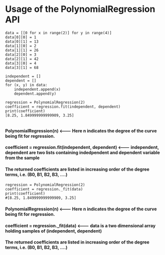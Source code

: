
# Usage of the PolynomialRegression API



```
data = [[0 for x in range(2)] for y in range(4)]
data[0][0] = 1
data[0][1] = 13
data[1][0] = 2
data[1][1] = 26
data[2][0] = 3
data[2][1] = 42
data[3][0] = 4
data[3][1] = 68

independent = []
dependent = []
for (x, y) in data:
    independent.append(x)
    dependent.append(y)
    
regression = PolynomialRegression(2)
coefficient = regression.fit(independent, dependent)
print(coefficient)
[8.25, 1.849999999999909, 3.25]
    
```
#### PolynomialRegression(n) <--- Here n indicates the degree of the curve being fit for regression.
#### coefficient = regression.fit(independent, dependent) <--- independent, dependent are two lists containing indedpendent and dependent variable from the sample
#### The returned coefficients are listed in increasing order of the degree terms, i.e. (B0, B1, B2, B3, ....)

```
regression = PolynomialRegression(2)
coefficient = regression._fit(data)
print(coefficient)
#[8.25, 1.849999999999909, 3.25]
```
#### PolynomialRegression(n) <--- Here n indicates the degree of the curve being fit for regression.
#### coefficient = regression._fit(data) <--- data is a two dimensional array holding samples of (independent, dependent)
#### The returned coefficients are listed in increasing order of the degree terms, i.e. (B0, B1, B2, B3, ....)
